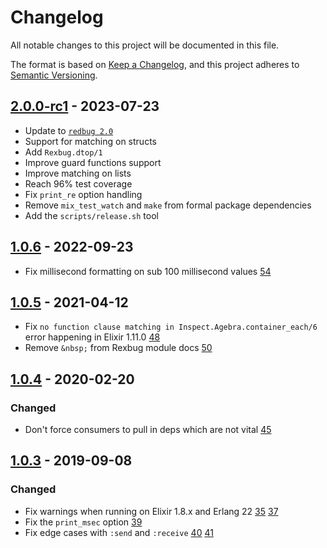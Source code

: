 # Changelog

All notable changes to this project will be documented in this file.

The format is based on [Keep a Changelog](https://keepachangelog.com/en/1.0.0/),
and this project adheres to [Semantic Versioning](https://semver.org/spec/v2.0.0.html).

## [2.0.0-rc1](https://github.com/nietaki/rexbug/tree/v1.0.6) - 2023-07-23

- Update to [`redbug 2.0`](https://hex.pm/packages/redbug/2.0.9)
- Support for matching on structs
- Add `Rexbug.dtop/1`
- Improve guard functions support
- Improve matching on lists
- Reach 96% test coverage
- Fix `print_re` option handling
- Remove `mix_test_watch` and `make` from formal package dependencies
- Add the `scripts/release.sh` tool

## [1.0.6](https://github.com/nietaki/rexbug/tree/v1.0.6) - 2022-09-23

- Fix millisecond formatting on sub 100 millisecond values [54](https://github.com/nietaki/rexbug/pull/54)

## [1.0.5](https://github.com/nietaki/rexbug/tree/v1.0.5) - 2021-04-12

- Fix `no function clause matching in Inspect.Agebra.container_each/6` error happening in Elixir 1.11.0 [48](https://github.com/nietaki/rexbug/pull/48)
- Remove `&nbsp;` from Rexbug module docs [50](https://github.com/nietaki/rexbug/pull/48)

## [1.0.4](https://github.com/nietaki/rexbug/tree/v1.0.4) - 2020-02-20

### Changed

- Don't force consumers to pull in deps which are not vital [45](https://github.com/nietaki/rexbug/pull/45)

## [1.0.3](https://github.com/nietaki/rexbug/tree/v1.0.3) - 2019-09-08

### Changed

- Fix warnings when running on Elixir 1.8.x and Erlang 22 [35](https://github.com/nietaki/rexbug/pull/35) [37](https://github.com/nietaki/rexbug/pull/37)
- Fix the `print_msec` option [39](https://github.com/nietaki/rexbug/pull/39)
- Fix edge cases with `:send` and `:receive` [40](https://github.com/nietaki/rexbug/pull/40) [41](https://github.com/nietaki/rexbug/pull/41)
